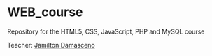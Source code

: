 # WEB_course

Repository for the HTML5, CSS, JavaScript, PHP and MySQL course

Teacher: [Jamilton Damasceno](https://github.com/jamiltondamasceno)
